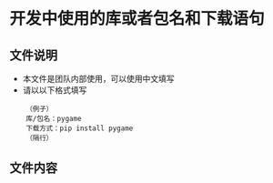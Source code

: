 # 开发中使用的库或者包名和下载语句
## 文件说明
* 本文件是团队内部使用，可以使用中文填写
* 请以以下格式填写

```
    （例子）
    库/包名：pygame
    下载方式：pip install pygame
    （隔行）
```
## 文件内容

